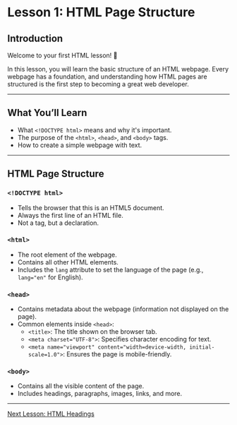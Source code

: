 # Lesson 1: HTML Page Structure

## Introduction

Welcome to your first HTML lesson! 🎉

In this lesson, you will learn the basic structure of an HTML webpage. Every webpage has a foundation, and understanding how HTML pages are structured is the first step to becoming a great web developer.

---

## What You’ll Learn

- What `<!DOCTYPE html>` means and why it's important.
- The purpose of the `<html>`, `<head>`, and `<body>` tags.
- How to create a simple webpage with text.

---

## HTML Page Structure

### `<!DOCTYPE html>`
- Tells the browser that this is an HTML5 document.
- Always the first line of an HTML file.
- Not a tag, but a declaration.

### `<html>`
- The root element of the webpage.
- Contains all other HTML elements.
- Includes the `lang` attribute to set the language of the page (e.g., `lang="en"` for English).

### `<head>`
- Contains metadata about the webpage (information not displayed on the page).
- Common elements inside `<head>`:
  - `<title>`: The title shown on the browser tab.
  - `<meta charset="UTF-8">`: Specifies character encoding for text.
  - `<meta name="viewport" content="width=device-width, initial-scale=1.0">`: Ensures the page is mobile-friendly.

### `<body>`
- Contains all the visible content of the page.
- Includes headings, paragraphs, images, links, and more.

---

[Next Lesson: HTML Headings](../02-html-headings/README.md)
